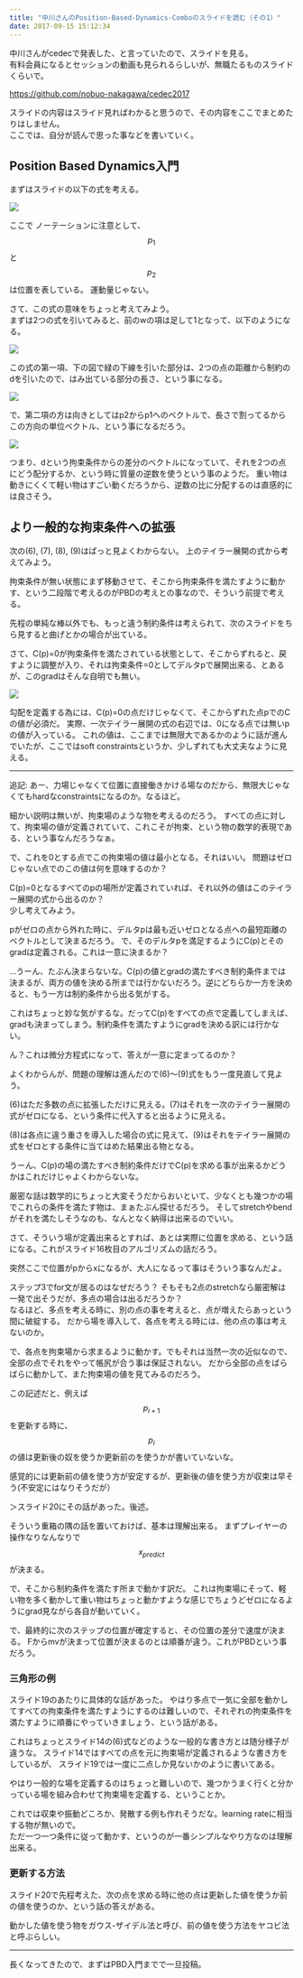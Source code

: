 ```yaml
---
title: "中川さんのPosition-Based-Dynamics-Comboのスライドを読む（その1）"
date: 2017-09-15 15:12:34
---
```


中川さんがcedecで発表した、と言っていたので、スライドを見る。  
有料会員になるとセッションの動画も見られるらしいが、無職たるものスライドくらいで。

https://github.com/nobuo-nakagawa/cedec2017

スライドの内容はスライド見ればわかると思うので、その内容をここでまとめたりはしません。  
ここでは、自分が読んで思った事などを書いていく。

## Position Based Dynamics入門

まずはスライドの以下の式を考える。

![](https://i.imgur.com/7XQRMKg.jpg)

ここで ノーテーションに注意として、$$ p_1 $$ と $$ p_2 $$ は位置を表している。
運動量じゃない。

さて、この式の意味をちょっと考えてみよう。  
まずは2つの式を引いてみると、前のwの項は足して1となって、以下のようになる。

![](https://i.imgur.com/EwGeFdI.jpg)

この式の第一項、下の図で緑の下線を引いた部分は、2つの点の距離から制約のdを引いたので、はみ出ている部分の長さ、という事になる。

![](https://i.imgur.com/GeAudHz.jpg)

で、第二項の方は向きとしてはp2からp1へのベクトルで、長さで割ってるからこの方向の単位ベクトル、という事になるだろう。

![](https://i.imgur.com/BuMvEjR.jpg)

つまり、dという拘束条件からの差分のベクトルになっていて、それを2つの点にどう配分するか、という時に質量の逆数を使うという事のようだ。
重い物は動きにくくて軽い物はすごい動くだろうから、逆数の比に分配するのは直感的には良さそう。

## より一般的な拘束条件への拡張

次の(6), (7), (8), (9)はぱっと見よくわからない。
上のテイラー展開の式から考えてみよう。



拘束条件が無い状態にまず移動させて、そこから拘束条件を満たすように動かす、という二段階で考えるのがPBDの考えとの事なので、そういう前提で考える。

先程の単純な棒以外でも、もっと違う制約条件は考えられて、次のスライドをちら見すると曲げとかの場合が出ている。

さて、C(p)=0が拘束条件を満たされている状態として、そこからずれると、戻すように調整が入り、それは拘束条件=0としてデルタpで展開出来る、とあるが、このgradはそんな自明でも無い。

![](https://i.imgur.com/OmdBa1L.jpg)

勾配を定義する為には、C(p)=0の点だけじゃなくて、そこからずれた点pでのCの値が必須だ。
実際、一次テイラー展開の式の右辺では、0になる点では無いpの値が入っている。
これの値は、ここまでは無限大であるかのように話が進んでいたが、ここではsoft constraintsというか、少しずれても大丈夫なように見える。

---

追記: あー、力場じゃなくて位置に直接働きかける場なのだから、無限大じゃなくてもhardなconstraintsになるのか。なるほど。

細かい説明は無いが、拘束場のような物を考えるのだろう。
すべての点に対して、拘束場の値が定義されていて、これこそが拘束、という物の数学的表現である、という事なんだろうなぁ。


で、これを0とする点でこの拘束場の値は最小となる。それはいい。
問題はゼロじゃない点でのこの値は何を意味するのか？

C(p)=0となるすべてのpの場所が定義されていれば、それ以外の値はこのテイラー展開の式から出るのか？  
少し考えてみよう。

pがゼロの点から外れた時に、デルタpは最も近いゼロとなる点への最短距離のベクトルとして決まるだろう。
で、そのデルタpを満足するようにC(p)とそのgradは定義される。これは一意に決まるか？

…うーん、たぶん決まらないな。C(p)の値とgradの満たすべき制約条件までは決まるが、両方の値を決める所までは行かないだろう。逆にどちらか一方を決めると、もう一方は制約条件から出る気がする。

これはちょっと妙な気がするな。だってC(p)をすべての点で定義してしまえば、gradも決まってしまう。制約条件を満たすようにgradを決める訳には行かない。

ん？これは微分方程式になって、答えが一意に定まってるのか？

よくわからんが、問題の理解は進んだので(6)〜(9)式をもう一度見直して見よう。

(6)はただ多数の点に拡張しただけに見える。(7)はそれを一次のテイラー展開の式がゼロになる、という条件に代入すると出るように見える。

(8)は各点に違う重さを導入した場合の式に見えて、(9)はそれをテイラー展開の式をゼロとする条件に当てはめた結果出る物となる。

うーん、C(p)の場の満たすべき制約条件だけでC(p)を求める事が出来るかどうかはこれだけじゃよくわからないな。

厳密な話は数学的にちょっと大変そうだからおいといて、少なくとも幾つかの場でこれらの条件を満たす物は、まぁたぶん探せるだろう。
そしてstretchやbendがそれを満たしそうなのも、なんとなく納得は出来るのでいい。

さて、そういう場が定義出来るとすれば、あとは実際に位置を求める、という話になる。これがスライド16枚目のアルゴリズムの話だろう。

突然ここで位置がpからxになるが、大人になるって事はそういう事なんだよ。

ステップ3でfor文が居るのはなぜだろう？
そもそも2点のstretchなら厳密解は一発で出そうだが、多点の場合は出るだろうか？  
なるほど、多点を考える時に、別の点の事を考えると、点が増えたらあっという間に破綻する。
だから場を導入して、各点を考える時には、他の点の事は考えないのか。

で、各点を拘束場から求まるように動かす。でもそれは当然一次の近似なので、全部の点でそれをやって帳尻が合う事は保証されない。
だから全部の点をばらばらに動かして、また拘束場の値を見てみるのだろう。


この記述だと、例えば $$ p_{i+1} $$ を更新する時に、 $$ p_i $$ の値は更新後の奴を使うか更新前のを使うかが書いていないな。

感覚的には更新前の値を使う方が安定するが、更新後の値を使う方が収束は早そう(不安定にはなりそうだが）

＞スライド20にその話があった。後述。

そういう重箱の隅の話を置いておけば、基本は理解出来る。
まずプレイヤーの操作なりなんなりで $$ x_{predict} $$ が決まる。

で、そこから制約条件を満たす所まで動かす訳だ。
これは拘束場にそって、軽い物を多く動かして重い物はちょっと動かすような感じでちょうどゼロになるようにgrad見ながら各自が動いていく。

で、最終的に次のステップの位置が確定すると、その位置の差分で速度が決まる。
Fからmvが決まって位置が決まるのとは順番が違う。これがPBDという事だろう。

### 三角形の例

スライド19のあたりに具体的な話があった。
やはり多点で一気に全部を動かしてすべての拘束条件を満たすようにするのは難しいので、それぞれの拘束条件を満たすように順番にやっていきましょう、という話がある。

これはちょっとスライド14の(6)式などのような一般的な書き方とは随分様子が違うな。
スライド14ではすべての点を元に拘束場が定義されるような書き方をしているが、
スライド19では一度に二点しか見ないかのように書いてある。

やはり一般的な場を定義するのはちょっと難しいので、幾つかうまく行くと分かっている場を組み合わせて拘束場を定義する、ということか。

これでは収束や振動どころか、発散する例も作れそうだな。learning rateに相当する物が無いので。  
ただ一つ一つ条件に従って動かす、というのが一番シンプルなやり方なのは理解出来る。

### 更新する方法

スライド20で先程考えた、次の点を求める時に他の点は更新した値を使うか前の値を使うのか、という話の答えがある。

動かした値を使う物をガウス-ザイデル法と呼び、前の値を使う方法をヤコビ法と呼ぶらしい。

----

長くなってきたので、まずはPBD入門までで一旦投稿。
